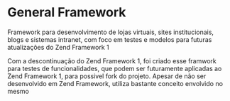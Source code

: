 # General Framework
Framework para desenvolvimento de lojas virtuais, sites institucionais, blogs e sistemas intranet, com foco em testes e modelos para futuras atualizações do Zend Framework 1

Com a descontinuação do Zend Framework 1, foi criado esse framwork para testes de funcionalidades, que podem ser futuramente aplicadas ao Zend Framework 1, para possivel fork do projeto. Apesar de não ser desenvolvido em Zend Framework, utiliza bastante conceito envolvido no mesmo


